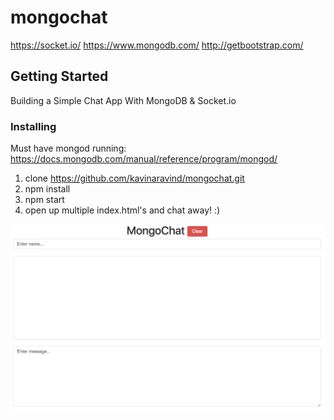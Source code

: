 # mongochat

https://socket.io/
https://www.mongodb.com/
http://getbootstrap.com/

## Getting Started

Building a Simple Chat App With MongoDB & Socket.io

### Installing

Must have mongod running: https://docs.mongodb.com/manual/reference/program/mongod/

1. clone https://github.com/kavinaravind/mongochat.git
2. npm install
3. npm start
4. open up multiple index.html's and chat away! :)

![alt text](https://raw.githubusercontent.com/kavinaravind/mongochat/master/mongochat.png)
